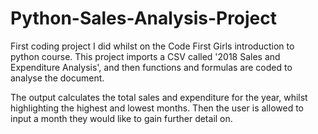 # Python-Sales-Analysis-Project

First coding project I did whilst on the Code First Girls introduction to python course. This project imports a CSV called '2018 Sales and Expenditure Analysis', and then functions and formulas are coded to analyse the document.

The output calculates the total sales and expenditure for the year, whilst highlighting the highest and lowest months. Then the user is allowed to input a month they would like to gain further detail on.
